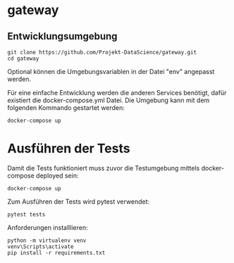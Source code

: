 # gateway

## Entwicklungsumgebung

```
git clone https://github.com/Projekt-DataScience/gateway.git
cd gateway
```

Optional können die Umgebungsvariablen in der Datei "env" angepasst werden.

Für eine einfache Entwicklung werden die anderen Services benötigt, dafür existiert die docker-compose.yml Datei. Die Umgebung kann mit dem folgenden Kommando gestartet werden:

```
docker-compose up
```

# Ausführen der Tests
Damit die Tests funktioniert muss zuvor die Testumgebung mittels docker-compose deployed sein:
```
docker-compose up
```


Zum Ausführen der Tests wird pytest verwendet:

```
pytest tests
```

Anforderungen installlieren:

```
python -m virtualenv venv
venv\Scripts\activate
pip install -r requirements.txt
```

